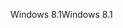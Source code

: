 <span data-ttu-id="00d2e-101">Windows 8.1</span><span class="sxs-lookup"><span data-stu-id="00d2e-101">Windows 8.1</span></span>